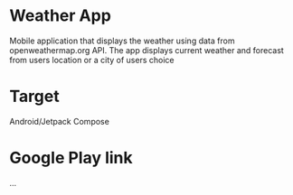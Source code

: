 # Weather App
Mobile application that displays the weather using data from openweathermap.org API. 
The app displays current weather and forecast from users location or a city of users choice

# Target
Android/Jetpack Compose

# Google Play link
...
